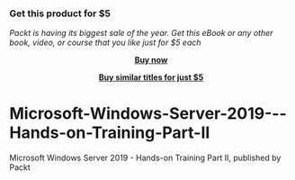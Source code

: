
### Get this product for $5

<i>Packt is having its biggest sale of the year. Get this eBook or any other book, video, or course that you like just for $5 each</i>


<b><p align='center'>[Buy now](https://packt.link/9781800568174)</p></b>


<b><p align='center'>[Buy similar titles for just $5](https://subscription.packtpub.com/search)</p></b>


# Microsoft-Windows-Server-2019---Hands-on-Training-Part-II
Microsoft Windows Server 2019 - Hands-on Training Part II, published by Packt

